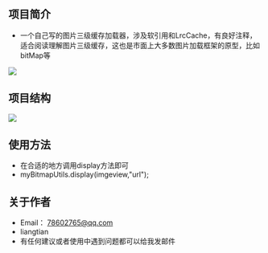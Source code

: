 ## 项目简介
* 一个自己写的图片三级缓存加载器，涉及软引用和LrcCache，有良好注释，适合阅读理解图片三级缓存，这也是市面上大多数图片加载框架的原型，比如bitMap等

![](https://i.imgur.com/QE87AYT.png)

## 项目结构

![](https://i.imgur.com/wcq2tFf.png)


## 使用方法
* 在合适的地方调用display方法即可
* myBitmapUtils.display(imgeview,"url");



## 关于作者
* Email： <78602765@qq.com>
* liangtian
* 有任何建议或者使用中遇到问题都可以给我发邮件